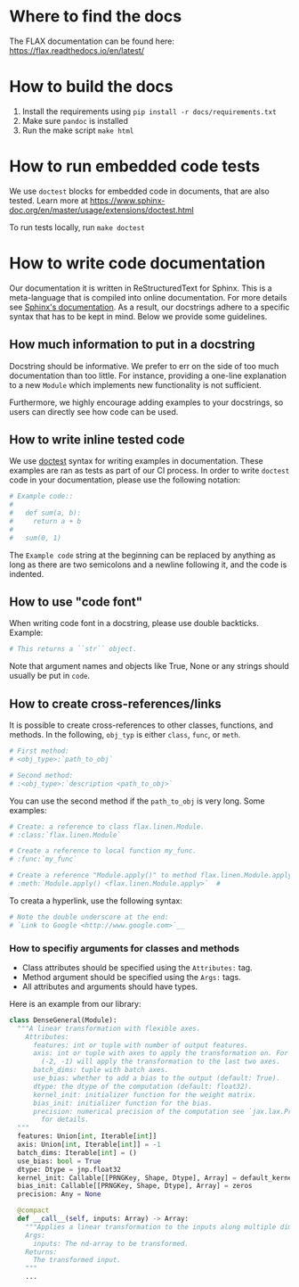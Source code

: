 # Where to find the docs

The FLAX documentation can be found here:
https://flax.readthedocs.io/en/latest/

# How to build the docs

1. Install the requirements using `pip install -r docs/requirements.txt`
2. Make sure `pandoc` is installed
3. Run the make script `make html`

# How to run embedded code tests

We use `doctest` blocks for embedded code in documents, that are also
tested. Learn more at https://www.sphinx-doc.org/en/master/usage/extensions/doctest.html

To run tests locally, run `make doctest`

# How to write code documentation

Our documentation it is written in ReStructuredText for Sphinx. This is a
meta-language that is compiled into online documentation. For more details see
[Sphinx's documentation](https://www.sphinx-doc.org/en/master/usage/restructuredtext/index.html).
As a result, our docstrings adhere to a specific syntax that has to be kept in
mind. Below we provide some guidelines.

## How much information to put in a docstring

Docstring should be informative. We prefer to err on the side of too much
documentation than too little. For instance, providing a one-line explanation
to a new `Module` which implements new functionality is not sufficient.

Furthermore, we highly encourage adding examples to your docstrings, so users
can directly see how code can be used.

## How to write inline tested code

We use [doctest](https://docs.python.org/3/library/doctest.html) syntax for
writing examples in documentation. These examples are ran as tests as part of
our CI process. In order to write `doctest` code in your documentation, please
use the following notation:

```bash
# Example code::
#
#   def sum(a, b):
#     return a + b
#   
#   sum(0, 1)
```

The `Example code` string at the beginning can be replaced by anything as long
as there are two semicolons and a newline following it, and the code is
indented.

## How to use "code font"

When writing code font in a docstring, please use double backticks. Example:

```bash
# This returns a ``str`` object.
```

Note that argument names and objects like True, None or any strings should
usually be put in `code`.

## How to create cross-references/links

It is possible to create cross-references to other classes, functions, and
methods. In the following, `obj_typ` is either `class`, `func`, or `meth`.

```bash
# First method:
# <obj_type>:`path_to_obj`

# Second method:
# :<obj_type>:`description <path_to_obj>`
```

You can use the second method if the `path_to_obj` is very long. Some examples:

```bash
# Create: a reference to class flax.linen.Module.
# :class:`flax.linen.Module`

# Create a reference to local function my_func.
# :func:`my_func`

# Create a reference "Module.apply()" to method flax.linen.Module.apply.
# :meth:`Module.apply() <flax.linen.Module.apply>`  # 
``` 

To creata a hyperlink, use the following syntax:
```bash
# Note the double underscore at the end: 
# `Link to Google <http://www.google.com>`__
```

### How to specifiy arguments for classes and methods

*  Class attributes should be specified using the `Attributes:` tag.
*  Method argument should be specified using the `Args:` tags. 
*  All attributes and arguments should have types.

Here is an example from our library:

```python
class DenseGeneral(Module):
  """A linear transformation with flexible axes.
    Attributes:
      features: int or tuple with number of output features.
      axis: int or tuple with axes to apply the transformation on. For instance,
        (-2, -1) will apply the transformation to the last two axes.
      batch_dims: tuple with batch axes.
      use_bias: whether to add a bias to the output (default: True).
      dtype: the dtype of the computation (default: float32).
      kernel_init: initializer function for the weight matrix.
      bias_init: initializer function for the bias.
      precision: numerical precision of the computation see `jax.lax.Precision`
        for details.
  """
  features: Union[int, Iterable[int]]
  axis: Union[int, Iterable[int]] = -1
  batch_dims: Iterable[int] = ()
  use_bias: bool = True
  dtype: Dtype = jnp.float32
  kernel_init: Callable[[PRNGKey, Shape, Dtype], Array] = default_kernel_init
  bias_init: Callable[[PRNGKey, Shape, Dtype], Array] = zeros
  precision: Any = None

  @compact
  def __call__(self, inputs: Array) -> Array:
    """Applies a linear transformation to the inputs along multiple dimensions.
    Args:
      inputs: The nd-array to be transformed.
    Returns:
      The transformed input.
    """
    ...
```
